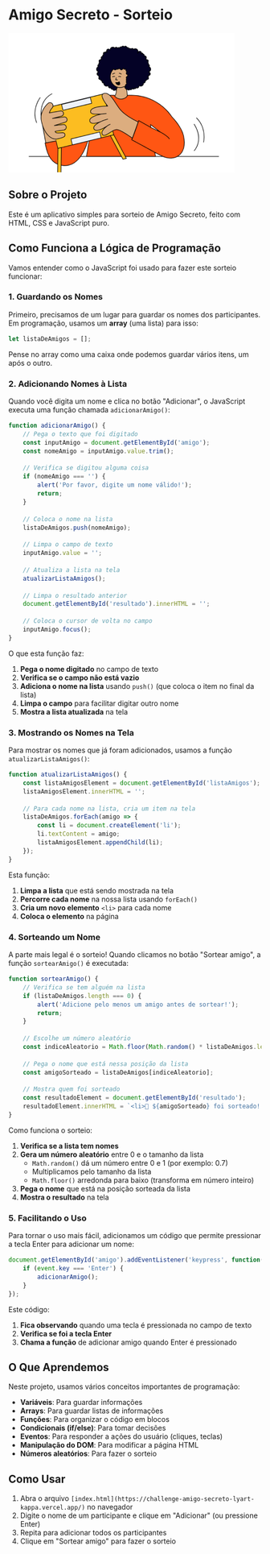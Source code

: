 # Amigo Secreto - Sorteio

![Amigo Secreto](assets/amigo-secreto.png)

## Sobre o Projeto

Este é um aplicativo simples para sorteio de Amigo Secreto, feito com HTML, CSS e JavaScript puro.

## Como Funciona a Lógica de Programação

Vamos entender como o JavaScript foi usado para fazer este sorteio funcionar:

### 1. Guardando os Nomes

Primeiro, precisamos de um lugar para guardar os nomes dos participantes. Em programação, usamos um **array** (uma lista) para isso:

```javascript
let listaDeAmigos = [];
```

Pense no array como uma caixa onde podemos guardar vários itens, um após o outro.

### 2. Adicionando Nomes à Lista

Quando você digita um nome e clica no botão "Adicionar", o JavaScript executa uma função chamada `adicionarAmigo()`:

```javascript
function adicionarAmigo() {
    // Pega o texto que foi digitado
    const inputAmigo = document.getElementById('amigo');
    const nomeAmigo = inputAmigo.value.trim();
    
    // Verifica se digitou alguma coisa
    if (nomeAmigo === '') {
        alert('Por favor, digite um nome válido!');
        return;
    }
    
    // Coloca o nome na lista
    listaDeAmigos.push(nomeAmigo);
    
    // Limpa o campo de texto
    inputAmigo.value = '';
    
    // Atualiza a lista na tela
    atualizarListaAmigos();
    
    // Limpa o resultado anterior
    document.getElementById('resultado').innerHTML = '';
    
    // Coloca o cursor de volta no campo
    inputAmigo.focus();
}
```

O que esta função faz:
1. **Pega o nome digitado** no campo de texto
2. **Verifica se o campo não está vazio**
3. **Adiciona o nome na lista** usando `push()` (que coloca o item no final da lista)
4. **Limpa o campo** para facilitar digitar outro nome
5. **Mostra a lista atualizada** na tela

### 3. Mostrando os Nomes na Tela

Para mostrar os nomes que já foram adicionados, usamos a função `atualizarListaAmigos()`:

```javascript
function atualizarListaAmigos() {
    const listaAmigosElement = document.getElementById('listaAmigos');
    listaAmigosElement.innerHTML = '';
    
    // Para cada nome na lista, cria um item na tela
    listaDeAmigos.forEach(amigo => {
        const li = document.createElement('li');
        li.textContent = amigo;
        listaAmigosElement.appendChild(li);
    });
}
```

Esta função:
1. **Limpa a lista** que está sendo mostrada na tela
2. **Percorre cada nome** na nossa lista usando `forEach()`
3. **Cria um novo elemento** `<li>` para cada nome
4. **Coloca o elemento** na página

### 4. Sorteando um Nome

A parte mais legal é o sorteio! Quando clicamos no botão "Sortear amigo", a função `sortearAmigo()` é executada:

```javascript
function sortearAmigo() {
    // Verifica se tem alguém na lista
    if (listaDeAmigos.length === 0) {
        alert('Adicione pelo menos um amigo antes de sortear!');
        return;
    }
    
    // Escolhe um número aleatório
    const indiceAleatorio = Math.floor(Math.random() * listaDeAmigos.length);
    
    // Pega o nome que está nessa posição da lista
    const amigoSorteado = listaDeAmigos[indiceAleatorio];
    
    // Mostra quem foi sorteado
    const resultadoElement = document.getElementById('resultado');
    resultadoElement.innerHTML = `<li>🎉 ${amigoSorteado} foi sorteado! 🎉</li>`;
}
```

Como funciona o sorteio:
1. **Verifica se a lista tem nomes**
2. **Gera um número aleatório** entre 0 e o tamanho da lista
   - `Math.random()` dá um número entre 0 e 1 (por exemplo: 0.7)
   - Multiplicamos pelo tamanho da lista
   - `Math.floor()` arredonda para baixo (transforma em número inteiro)
3. **Pega o nome** que está na posição sorteada da lista
4. **Mostra o resultado** na tela

### 5. Facilitando o Uso

Para tornar o uso mais fácil, adicionamos um código que permite pressionar a tecla Enter para adicionar um nome:

```javascript
document.getElementById('amigo').addEventListener('keypress', function(event) {
    if (event.key === 'Enter') {
        adicionarAmigo();
    }
});
```

Este código:
1. **Fica observando** quando uma tecla é pressionada no campo de texto
2. **Verifica se foi a tecla Enter**
3. **Chama a função** de adicionar amigo quando Enter é pressionado

## O Que Aprendemos

Neste projeto, usamos vários conceitos importantes de programação:

- **Variáveis**: Para guardar informações
- **Arrays**: Para guardar listas de informações
- **Funções**: Para organizar o código em blocos
- **Condicionais (if/else)**: Para tomar decisões
- **Eventos**: Para responder a ações do usuário (cliques, teclas)
- **Manipulação do DOM**: Para modificar a página HTML
- **Números aleatórios**: Para fazer o sorteio

## Como Usar

1. Abra o arquivo `[index.html](https://challenge-amigo-secreto-lyart-kappa.vercel.app/)` no navegador
2. Digite o nome de um participante e clique em "Adicionar" (ou pressione Enter)
3. Repita para adicionar todos os participantes
4. Clique em "Sortear amigo" para fazer o sorteio

